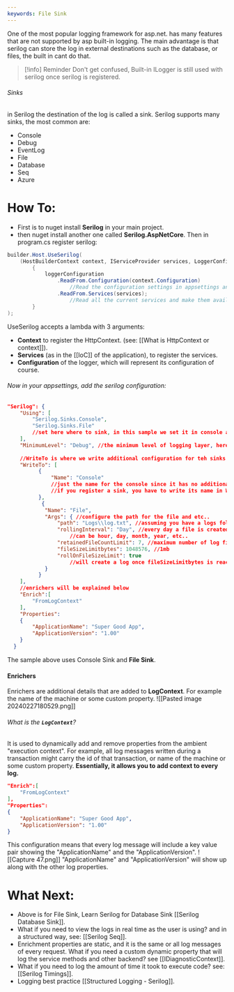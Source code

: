 ```yaml
---
keywords: File Sink
---
```

One of the most popular logging framework for asp.net. has many features that are not supported by asp built-in logging.
The main advantage is that serilog can store the log in external destinations such as the database, or files, the built in cant do that.
>[!info] Reminder
>Don't get confused, Built-in ILogger is still used with serilog once serilog is registered.
###### Sinks
in Serilog the destination of the log is called a sink. Serilog supports many sinks, the most common are:
- Console
- Debug
- EventLog
- File
- Database
- Seq
- Azure
# How To:
- First is to nuget install **Serilog** in your main project.
- then nuget install another one called **Serilog.AspNetCore**.
Then in program.cs register serilog:
```c#
builder.Host.UseSerilog(
	(HostBuilderContext context, IServiceProvider services, LoggerConfiguration loggerConfiguration) =>
		{
		    loggerConfiguration
		        .ReadFrom.Configuration(context.Configuration)
			        //Read the configuration settings in appsettings and apply.
		        .ReadFrom.Services(services);
			        //Read all the current services and make them available to serilog.
		}
);
```
UseSerilog accepts a lambda with 3 arguments:
- **Context** to register the HttpContext. (see: [[What is HttpContext or context]]).
- **Services** (as in the [[IoC]] of the application), to register the services.
- **Configuration** of the logger, which will represent its configuration of course.
###### Now in your appsettings, add the serilog configuration:
```json
"Serilog": {
	"Using": [ 
		"Serilog.Sinks.Console",
		"Serilog.Sinks.File"
		//set here where to sink, in this sample we set it in console and file
	], 
	"MinimumLevel": "Debug", //the minimum level of logging layer, here it is set to debug.
	
	//WriteTo is where we write additional configuration for teh sinks
	"WriteTo": [ 
		  {
			  "Name": "Console" 
			  //just the name for the console since it has no additional config
			  //if you register a sink, you have to write its name in WhereTo even if there's no config.
		  },
		   {
			"Name": "File",
			"Args": { //configure the path for the file and etc..
				"path": "Logs\\log.txt", //assuming you have a logs folder in you project, if not create it.
				"rollingInterval": "Day", //every day a file is created
					//can be hour, day, month, year, etc..
				"retainedFileCountLimit": 7, //maximum number of log file retained
				"fileSizeLimitbytes": 1048576, //1mb
				"rollOnFileSizeLimit": true
					//will create a log once fileSizeLimitbytes is reached, even if interval is not reached
			}
	      }
	],
	//enrichers will be explained below
	"Enrich":[
		"FromLogContext"
	],
	"Properties":
	{
		"ApplicationName": "Super Good App",
		"ApplicationVersion": "1.00"
	}
  }
```
The sample above uses Console Sink and **File Sink**.
#### Enrichers
Enrichers are additional details that are added to **LogContext**. For example the name of the machine or some custom property.
![[Pasted image 20240227180529.png]]
###### What is the **`LogContext`**?
It is used to dynamically add and remove properties from the ambient "execution context".
For example, all log messages written during a transaction might carry the id of that transaction, or name of the machine or some custom property. **Essentially, it allows you to add context to every log.**
```json
"Enrich":[
	"FromLogContext"
],
"Properties":
{
	"ApplicationName": "Super Good App",
	"ApplicationVersion": "1.00"
}
```
This configuration means that every log message will include a key value pair showing the "ApplicationName" and the "ApplicationVersion".
![[Capture 47.png]]
 "ApplicationName" and "ApplicationVersion" will show up along with the other log properties.
# What Next:
- Above is for File Sink, Learn Serilog for Database Sink [[Serilog Database Sink]].
- What if you need to view the logs in real time as the user is using? and in a structured way, see: [[Serilog Seq]].
- Enrichment properties are static, and it is the same or all log messages of every request. What if you need a custom dynamic property that will log the service methods and other backend? see [[IDiagnosticContext]].
- What if you need to log the amount of time it took to execute code? see: [[Serilog Timings]].
- Logging best practice [[Structured Logging - Serilog]].